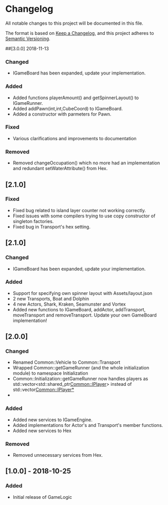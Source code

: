 # Changelog
All notable changes to this project will be documented in this file.

The format is based on [Keep a Changelog](https://keepachangelog.com/en/1.0.0/),
and this project adheres to [Semantic Versioning](https://semver.org/spec/v2.0.0.html).

##[3.0.0] 2018-11-13

### Changed
- IGameBoard has been expanded, update your implementation.

### Added
- Added functions playerAmount() and getSpinnerLayout() to IGameRunner.
- Added addPawn(int,int,CubeCoord) to IGameBoard.
- Added a constructor with parmeters for Pawn.

### Fixed
- Various clarifications and improvements to documentation

### Removed
- Removed changeOccupation() which no more had an implementation and redundant setWaterAttribute() from Hex.

## [2.1.0]

### Fixed
- Fixed bug related to island layer counter not working correctly.
- Fixed issues with some compilers trying to use copy constructor of singleton factories.
- Fixed bug in Transport's hex setting.

## [2.1.0]
### Changed
- IGameBoard has been expanded, update your implementation.

### Added
- Support for specifying own spinner layout with Assets/layout.json
- 2 new Transports, Boat and Dolphin
- 4 new Actors, Shark, Kraken, Seamunster and Vortex
- Added new functions to IGameBoard, addActor, addTransport, moveTransport and removeTransport. Update your own GameBoard implementation!

## [2.0.0]
### Changed
- Renamed Common::Vehicle to Common::Transport
- Wrapped Common::getGameRunner (and the whole initialization module) to namespace Initialization
- Common::Initialization::getGameRunner now handles players as std::vector<std::shared_ptr<Common::IPlayer>> instead of std::vector<Common::IPlayer*>
- 

### Added
- Added new services to IGameEngine.
- Added implementations for Actor's and Transport's member functions.
- Added new services to Hex


### Removed
- Removed unnecessary services from Hex.


## [1.0.0] - 2018-10-25
### Added
- Initial release of GameLogic
